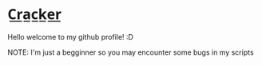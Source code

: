 # C̲r̲a̲c̲k̲e̲r̲

Hello welcome to my github profile! :D

NOTE:
I'm just a begginner so you may encounter some bugs in my scripts 

